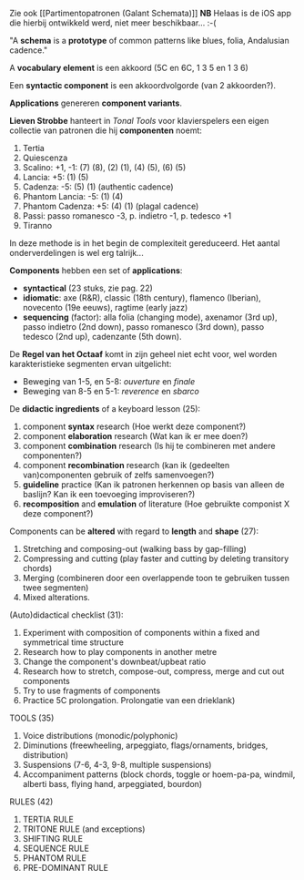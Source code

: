 Zie ook [[Partimentopatronen (Galant Schemata)]]
**NB** Helaas is de iOS app die hierbij ontwikkeld werd, niet meer beschikbaar... :-(

"A **schema** is a **prototype** of common patterns like blues, folia, Andalusian cadence."

A **vocabulary element** is een akkoord (5C en 6C, 1 3 5 en 1 3 6)

Een **syntactic component** is een akkoordvolgorde (van 2 akkoorden?).

**Applications** genereren **component variants**.

**Lieven Strobbe** hanteert in *Tonal Tools* voor klavierspelers een eigen collectie van patronen die hij **componenten** noemt: 

1. Tertia
2. Quiescenza
3. Scalino: +1, -1: (7) (8), (2) (1), (4) (5), (6) (5)
4. Lancia: +5: (1) (5)
5. Cadenza: -5: (5) (1) (authentic cadence)
6. Phantom Lancia: -5: (1) (4)
7. Phantom Cadenza: +5: (4) (1) (plagal cadence)
8. Passi: passo romanesco -3, p. indietro -1, p. tedesco +1
9. Tiranno

In deze methode is in het begin de complexiteit gereduceerd. Het aantal onderverdelingen is wel erg talrijk... 

**Components** hebben een set of **applications**:
- **syntactical** (23 stuks, zie pag. 22)
- **idiomatic**: axe (R&R), classic (18th century), flamenco (Iberian), novecento (19e eeuws), ragtime (early jazz)
- **sequencing** (factor): alla folia (changing mode), axenamor (3rd up), passo indietro (2nd down), passo romanesco (3rd down), passo tedesco (2nd up), cadenzante (5th down).

De **Regel van het Octaaf** komt in zijn geheel niet echt voor, wel worden karakteristieke segmenten ervan uitgelicht:
- Beweging van 1-5, en 5-8: *ouverture* en *finale*
- Beweging van 8-5 en 5-1: *reverence* en *sbarco*

De **didactic ingredients** of a keyboard lesson (25):
1. component **syntax** research (Hoe werkt deze component?)
2. component **elaboration** research (Wat kan ik er mee  doen?)
3. component **combination** research (Is hij te combineren met andere componenten?)
4. component **recombination** research (kan ik (gedeelten van)componenten gebruik of zelfs samenvoegen?)
5. **guideline** practice (Kan ik patronen herkennen op basis van alleen de baslijn? Kan ik een toevoeging improviseren?)
6. **recomposition** and **emulation** of literature (Hoe gebruikte componist X deze component?)

Components can be **altered** with regard to **length** and **shape** (27):
1. Stretching and composing-out (walking bass by gap-filling)
2. Compressing and cutting (play faster and cutting by deleting transitory chords)
3. Merging (combineren door een overlappende toon te gebruiken tussen twee segmenten)
4. Mixed alterations.

(Auto)didactical checklist (31):
1. Experiment with composition of components within a fixed and symmetrical time structure
2. Research how to play components in another metre
3. Change the component's downbeat/upbeat ratio
4. Research how to stretch, compose-out, compress, merge and cut out components
5. Try to use fragments of components
6. Practice 5C prolongation. Prolongatie van een drieklank)

TOOLS (35)
1. Voice distributions (monodic/polyphonic)
2. Diminutions (freewheeling, arpeggiato, flags/ornaments, bridges, distribution)
3. Suspensions (7-6, 4-3, 9-8, multiple suspensions)
4. Accompaniment patterns (block chords, toggle or hoem-pa-pa, windmil, alberti bass, flying hand, arpeggiated, bourdon)

RULES (42)
1. TERTIA RULE
2. TRITONE RULE (and exceptions)
3. SHIFTING RULE
4. SEQUENCE RULE
5. PHANTOM RULE
6. PRE-DOMINANT RULE



